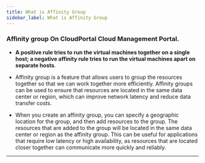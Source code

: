 ```yaml
---
title: What is Affinity Group
sidebar_label: What is Affinity Group
---
```


### Affinity group On CloudPortal Cloud Management Portal.

- **A positive rule tries to run the virtual machines together on a single host; a negative affinity rule tries to run the virtual machines apart on separate hosts**.

- Affinity group is a feature that allows users to group the resources together so that we can work together more efficiently. Affinity groups can be used to ensure that resources are located in the same data center or region, which can improve network latency and reduce data transfer costs.

- When you create an affinity group, you can specify a geographic location for the group, and then add resources to the group. The resources that are added to the group will be located in the same data center or region as the affinity group. This can be useful for applications that require low latency or high availability, as resources that are located closer together can communicate more quickly and reliably.

-----------------------------------------------------











